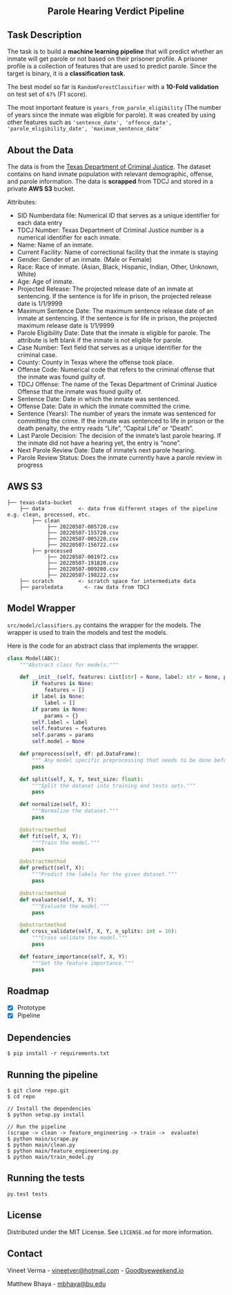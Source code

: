 <h2 align="center">Parole Hearing Verdict Pipeline</h2>

## Task Description

The task is to build a **machine learning pipeline** that will predict whether an inmate will get parole or not based on
their prisoner profile. A prisoner profile is a collection of features that are used to predict parole. Since the
target is binary, it is a **classification task**.

The best model so far is `RandomForestClassifier` with a **10-Fold validation** on test set of `67%` (F1 score).

The most important feature is `years_from_parole_eligibility` (The number of years since the inmate was eligible for
parole). It was created by using other features such
as `'sentence_date', 'offence_date', 'parole_eligibility_date', 'maximum_sentence_date'`

## About the Data

The data is from the [Texas Department of Criminal Justice](https://data.texas.gov/dataset/). The dataset contains on
hand inmate population with relevant demographic, offense, and parole information. The data is
**scrapped** from TDCJ and stored in a private **AWS S3** bucket.

Attributes:

- SID Numberdata file: Numerical ID that serves as a unique identifier for each data entry
- TDCJ Number: Texas Department of Criminal Justice number is a numerical identifier for each inmate.
- Name: Name of an inmate.
- Current Facility: Name of correctional facility that the inmate is staying
- Gender: Gender of an inmate. (Male or Female)
- Race: Race of inmate. (Asian, Black, Hispanic, Indian, Other, Unknown, White)
- Age: Age of inmate.
- Projected Release: The projected release date of an inmate at sentencing. If the sentence is for life in prison, the
  projected release date is 1/1/9999
- Maximum Sentence Date: The maximum sentence release date of an inmate at sentencing. If the sentence is for life in
  prison, the projected maximum release date is 1/1/9999
- Parole Eligibility Date: Date that the inmate is eligible for parole. The attribute is left blank if the inmate is not
  eligible for parole.
- Case Number: Text field that serves as a unique identifier for the criminal case.
- County: County in Texas where the offense took place.
- Offense Code: Numerical code that refers to the criminal offense that the inmate was found guilty of.
- TDCJ Offense: The name of the Texas Department of Criminal Justice Offense that the inmate was found guilty of.
- Sentence Date: Date in which the inmate was sentenced.
- Offense Date: Date in which the inmate committed the crime.
- Sentence (Years): The number of years the inmate was sentenced for committing the crime. If the inmate was sentenced
  to life in prison or the death penalty, the entry reads “Life”, “Capital Life” or “Death”.
- Last Parole Decision: The decision of the inmate’s last parole hearing. If the inmate did not have a hearing yet, the
  entry is “none”.
- Next Parole Review Date:  Date of inmate’s next parole hearing.
- Parole Review Status: Does the inmate currently have a parole review in progress

## AWS S3

```
├── texas-data-bucket
    ├── data           <- data from different stages of the pipeline e.g. clean, processed, etc.
        ├── clean
             ├── 20220507-005720.csv
             ├── 20220507-155720.csv
             ├── 20220507-005220.csv
             ├── 20220507-156722.csv
        ├── processed
             ├── 20220507-001972.csv
             ├── 20220507-191820.csv
             ├── 20220507-009280.csv
             ├── 20220507-198222.csv     
    ├── scratch        <- scratch space for intermediate data
    ├── paroledata       <- raw data from TDCJ 
```

## Model Wrapper

`src/model/classifiers.py` contains the wrapper for the models.
The wrapper is used to train the models and test the models.

Here is the code for an abstract class that implements the wrapper.

```python
class Model(ABC):
    """Abstract class for models."""

    def __init__(self, features: List[str] = None, label: str = None, params: dict = None):
        if features is None:
            features = []
        if label is None:
            label = []
        if params is None:
            params = {}
        self.label = label
        self.features = features
        self.params = params
        self.model = None

    def preprocess(self, df: pd.DataFrame):
        """ Any model specific preprocessing that needs to be done before training the model."""
        pass

    def split(self, X, Y, test_size: float):
        """Split the dataset into training and tests sets."""
        pass

    def normalize(self, X):
        """Normalize the dataset."""
        pass

    @abstractmethod
    def fit(self, X, Y):
        """Train the model."""
        pass

    @abstractmethod
    def predict(self, X):
        """Predict the labels for the given dataset."""
        pass

    @abstractmethod
    def evaluate(self, X, Y):
        """Evaluate the model."""
        pass

    @abstractmethod
    def cross_validate(self, X, Y, n_splits: int = 10):
        """Cross validate the model."""
        pass

    def feature_importance(self, X, Y):
        """Get the feature importance."""
        pass
```

## Roadmap

- [x] Prototype
- [x] Pipeline

## Dependencies

    $ pip install -r requirements.txt

## Running the pipeline

    $ git clone repo.git
    $ cd repo

    // Install the dependencies
    $ python setup.py install

    // Run the pipeline
    (scrape -> clean -> feature_engineering -> train ->  evaluate)
    $ python main/scrape.py
    $ python main/clean.py
    $ python main/feature_engineering.py
    $ python main/train_model.py

## Running the tests

    py.test tests

## License

Distributed under the MIT License. See `LICENSE.md` for more information.

## Contact

Vineet Verma - vineetver@hotmail.com - [Goodbyeweekend.io](https://www.goodbyeweekend.io/)

Matthew Bhaya - mbhaya@bu.edu
